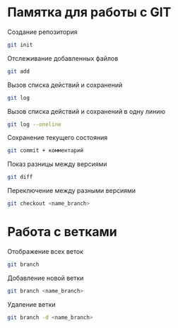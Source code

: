 # Памятка для работы с GIT

Создание репозитория
```sh
git init
```

Отслеживание добавленных файлов
```sh
git add
```

Вызов списка действий и сохранений
```sh
git log
```

Вызов списка действий и сохранений в одну линию
```sh
git log --oneline
```

Сохранение текущего состояния
```sh
git commit + комментарий
```

Показ разницы между версиями
```sh
git diff
```

Переключение между разными версиями 
```sh
git checkout <name_branch>
```
# Работа с ветками

Отображение всех веток
```sh
git branch
```
Добавление новой ветки
```sh
git branch <name_branch>
```
Удаление ветки
```sh
git branch -d <name_branch>
```